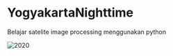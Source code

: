 # YogyakartaNighttime
Belajar satelite image processing menggunakan python

![2020](https://user-images.githubusercontent.com/47917349/157395821-9660c272-04c7-4675-a908-34e17321ebf7.png)
